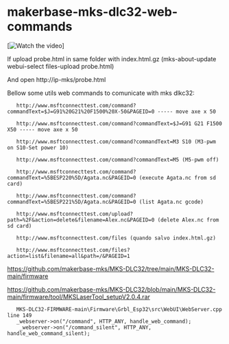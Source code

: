 # makerbase-mks-dlc32-web-commands

[![Watch the video](https://img.youtube.com/vi/RiZj7So3t-4/hqdefault.jpg)]

If upload probe.html in same folder with index.html.gz (mks-about-update webui-select files-upload probe.html)

And open http://ip-mks/probe.html

Bellow some utils web commands to comunicate with mks dlkc32:

       http://www.msftconnecttest.com/command?commandText=$J=G91%20G21%20F1500%20X-50&PAGEID=0 ----- move axe x 50

       http://www.msftconnecttest.com/command?commandText=$J=G91 G21 F1500 X50 ----- move axe x 50

       http://www.msftconnecttest.com/command?commandText=M3 S10 (M3-pwm on S10-Set power 10) 
       
       http://www.msftconnecttest.com/command?commandText=M5 (M5-pwm off)

       http://www.msftconnecttest.com/command?commandText=%5BESP220%5D/Agata.nc&PAGEID=0 (execute Agata.nc from sd card)

       http://www.msftconnecttest.com/command?commandText=%5BESP221%5D/Agata.nc&PAGEID=0 (list Agata.nc gcode)

       http://www.msftconnecttest.com/upload?path=%2F&action=delete&filename=Alex.nc&PAGEID=0 (delete Alex.nc from sd card)

       http://www.msftconnecttest.com/files (quando salvo index.html.gz)

       http://www.msftconnecttest.com/files?action=list&filename=all&path=/&PAGEID=1



https://github.com/makerbase-mks/MKS-DLC32/tree/main/MKS-DLC32-main/firmware

 https://github.com/makerbase-mks/MKS-DLC32/blob/main/MKS-DLC32-main/firmware/tool/MKSLaserTool_setupV2.0.4.rar

       MKS-DLC32-FIRMWARE-main\Firmware\Grbl_Esp32\src\WebUI\WebServer.cpp  line 149
       _webserver->on("/command", HTTP_ANY, handle_web_command);
        _webserver->on("/command_silent", HTTP_ANY, handle_web_command_silent);
